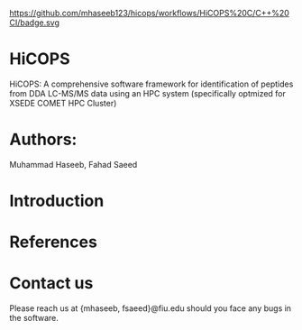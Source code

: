 https://github.com/mhaseeb123/hicops/workflows/HiCOPS%20C/C++%20CI/badge.svg
# HiCOPS
HiCOPS: A comprehensive software framework for identification of peptides from DDA LC-MS/MS data using an HPC system (specifically optmized for XSEDE COMET HPC Cluster)

# Authors:
Muhammad Haseeb, Fahad Saeed

# Introduction

# References

# Contact us
Please reach us at {mhaseeb, fsaeed}@fiu.edu should you face any bugs in the software.

